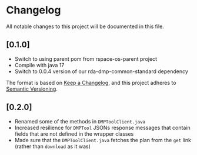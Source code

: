 # Changelog
All notable changes to this project will be documented in this file.

## [0.1.0]
- Switch to using parent pom from rspace-os-parent project
- Compile with java 17
- Switch to 0.0.4 version of our rda-dmp-common-standard dependency

The format is based on [Keep a Changelog](https://keepachangelog.com/en/1.0.0/),
and this project adheres to [Semantic Versioning](https://semver.org/spec/v2.0.0.html).

## [0.2.0]
- Renamed some of the methods in `DMPToolClient.java`
- Increased resilience for `DMPTool` JSONs response messages that contain fields that are not defined in the wrapper classes
- Made sure that the `DMPToolClient.java` fetches the plan from the `get` link (rather than `download` as it was)